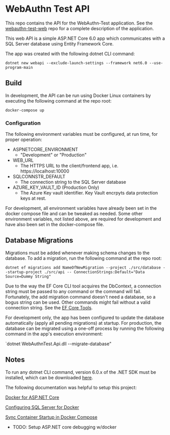 # WebAuthn Test API
This repo contains the API for the WebAuthn-Test application. See the
[webauthn-test-web](https://github.com/cmg2146/webauthn-test-web) repo for a complete description of the
application.

This web API is a simple <span>ASP.</span>NET Core 6.0 app which communicates with a SQL Server database using
Entity Framework Core.

The app was created with the following dotnet CLI command:

 ```dotnet new webapi --exclude-launch-settings --framework net6.0 --use-program-main```

## Build
In development, the API can be run using Docker Linux containers by executing the following command at the repo root:

```docker-compose up```

### Configuration
The following environment variables must be configured, at run time, for proper operation:

* ASPNETCORE_ENVIRONMENT
  * "Development" or "Production"
* WEB_URL
  * The HTTPS URL to the client/frontend app, i.e. https://localhost:10000
* SQLCONNSTR_DEFAULT
  * The connection string to the SQL Server database
* AZURE_KEY_VAULT_ID (Production Only)
  * The Azure Key vault identifier. Key Vault encrpyts data protection keys at rest.

For development, all environment variables have already been set in the docker compose file and can
be tweaked as needed. Some other environment variables, not listed above, are required for development and
have also been set in the docker-compose file.

## Database Migrations
Migrations must be added whenever making schema changes to the database. To add a migration, run the following command
at the repo root:

```dotnet ef migrations add NameOfNewMigration --project ./src/database --startup-project ./src/api -- ConnectionStrings:Default="Data Source=Dummy String"```

Due to the way the EF Core CLI tool acquires the DbContext, a connection string must be passed to any command or the
command will fail. Fortunately, the add migration command doesn't need a database, so a bogus string can be used.
Other commands might fail without a valid connection string. See the [EF Core Tools](https://learn.microsoft.com/en-us/ef/core/cli/dotnet).

For development only, the app has been configured to update the database automatically (apply all pending migrations) at startup.
For production, the database can be migrated using a one-off process by running the following command in the app's execution environment:

`dotnet WebAuthnTest.Api.dll --migrate-database"

## Notes

To run any dotnet CLI command, version 6.0.x of the .NET SDK must be installed, which can be downloaded
[here](https://dotnet.microsoft.com/en-us/download/dotnet/6.0).

The following documentation was helpful to setup this project:

[Docker for <span>ASP.</span>NET Core](https://learn.microsoft.com/en-us/aspnet/core/host-and-deploy/docker/building-net-docker-images?view=aspnetcore-6.0)

[Configuring SQL Server for Docker](https://learn.microsoft.com/en-us/sql/linux/sql-server-linux-docker-container-configure)

[Sync Container Startup in Docker Compose](https://github.com/vishnubob/wait-for-it)

* TODO: Setup <span>ASP.</span>NET core debugging w/docker
